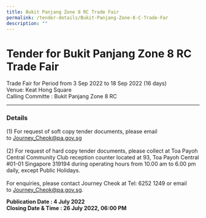 ```yaml
---
title: Bukit Panjang Zone 8 RC Trade Fair
permalink: /tender-details/Bukit-Panjang-Zone-8-C-Trade-Far
description: ""
---
```

# Tender for Bukit Panjang Zone 8 RC  Trade Fair


Trade Fair for Period from 3 Sep 2022 to 18 Sep 2022 (16 days)  <br> Venue: Keat Hong Square <br> Calling Committe : Bukit Panjang Zone 8 RC

* * *

### Details

(1) For request of soft copy tender documents, please email to [Journey_Cheok@pa.gov.sg](Journey_Cheok@pa.gov.sg)<br> <br>
(2) For request of hard copy tender documents, please collect at Toa Payoh Central Community Club reception counter located at 93, Toa Payoh Central #01-01 Singapore 319194 during operating hours from 10.00 am to 6.00 pm daily, except Public Holidays. <br><br>
For enquiries, please contact Journey Cheok at Tel: 6252 1249 or email to [Journey_Cheok@pa.gov.sg](Journey_Cheok@pa.gov.sg).

**Publication Date : 4 July 2022** <br>
**Closing Date & Time : 26 July 2022, 06:00 PM**